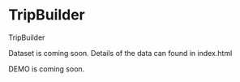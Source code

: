 TripBuilder
===========

TripBuilder

Dataset is coming soon. Details of the data can found in index.html

DEMO is coming soon.
